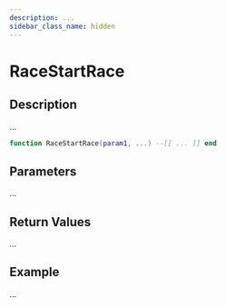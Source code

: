 ```yaml
---
description: ...
sidebar_class_name: hidden
---
```


# RaceStartRace

## Description

...

```lua
function RaceStartRace(param1, ...) --[[ ... ]] end
```

## Parameters

...

## Return Values

...

## Example

...

